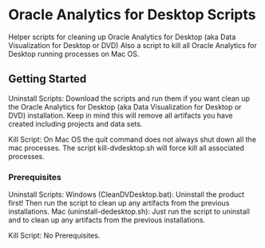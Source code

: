 # Oracle Analytics for Desktop Scripts

Helper scripts for cleaning up Oracle Analytics for Desktop (aka Data Visualization for Desktop or DVD)
Also a script to kill all Oracle Analytics for Desktop running processes on Mac OS.

## Getting Started

Uninstall Scripts:
Download the scripts and run them if you want clean up the Oracle Analytics for Desktop (aka Data Visualization for Desktop or DVD) installation. Keep in mind this will remove all artifacts you have created including projects and data sets.

Kill Script:
On Mac OS the quit command does not always shut down all the mac processes. The script kill-dvdesktop.sh will force kill all associated processes.

### Prerequisites

Uninstall Scripts:
Windows (CleanDVDesktop.bat): Uninstall the product first! Then run the script to clean up any artifacts from the previous installations.
Mac (uninstall-dedesktop.sh): Just run the script to uninstall and to clean up any artifacts from the previous installations.

Kill Script:
No Prerequisites.
